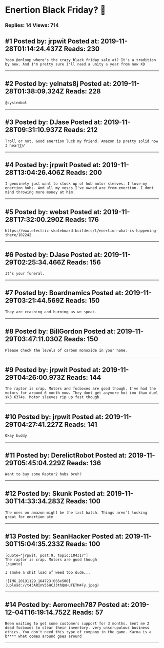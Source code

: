 # Enertion Black Friday? :money_mouth_face:

### Replies: 14 Views: 714

## \#1 Posted by: jrpwit Posted at: 2019-11-28T01:14:24.437Z Reads: 230

```
Yooo @onloop where's the crazy black friday sale at? It's a tradition by now. And I'm pretty sure I'll need a unity a year from now XD
```

---
## \#2 Posted by: yelnats8j Posted at: 2019-11-28T01:38:09.324Z Reads: 228

```
@systembot
```

---
## \#3 Posted by: DJase Posted at: 2019-11-28T09:31:10.937Z Reads: 212

```
Troll or not. Good enertion luck my friend. Amazon is pretty solid now I hear🤷🏻‍♂️
```

---
## \#4 Posted by: jrpwit Posted at: 2019-11-28T13:04:26.406Z Reads: 200

```
I genuinely just want to stock up of hub motor sleeves. I love my enertion hubs. And all my vescs I've owned are from enertion. I dont mind throwing more money at him.
```

---
## \#5 Posted by: webst Posted at: 2019-11-28T17:32:00.290Z Reads: 176

```
https://www.electric-skateboard.builders/t/enertion-what-is-happening-there/102242
```

---
## \#6 Posted by: DJase Posted at: 2019-11-29T02:25:34.466Z Reads: 156

```
It’s your funeral.
```

---
## \#7 Posted by: Boardnamics Posted at: 2019-11-29T03:21:44.569Z Reads: 150

```
They are crashing and burning as we speak.
```

---
## \#8 Posted by: BillGordon Posted at: 2019-11-29T03:47:11.030Z Reads: 150

```
Please check the levels of carbon monoxide in your home.
```

---
## \#9 Posted by: jrpwit Posted at: 2019-11-29T04:26:00.973Z Reads: 144

```
The raptor is crap. Motors and focboxes are good though, I've had the motors for around 6 month now. They dont get anymore hot imo than duel sk3 6374s. Motor sleeves rip up fast though.
```

---
## \#10 Posted by: jrpwit Posted at: 2019-11-29T04:27:41.227Z Reads: 141

```
Okay buddy
```

---
## \#11 Posted by: DerelictRobot Posted at: 2019-11-29T05:45:04.229Z Reads: 136

```
Want to buy some Raptor2 hubs bruh?
```

---
## \#12 Posted by: Skunk Posted at: 2019-11-30T14:33:34.283Z Reads: 100

```
The ones on amazon might be the last batch. Things aren't looking great for enertion atm
```

---
## \#13 Posted by: SeanHacker Posted at: 2019-11-30T15:04:35.233Z Reads: 100

```
[quote="jrpwit, post:9, topic:104317"]
The raptor is crap. Motors are good though
[/quote]

I smoke a shit load of weed too dude...

![IMG_20191129_164723|665x500](upload://t43ARInV56HCJ3thQnHuTETM4Fy.jpeg)
```

---
## \#14 Posted by: Aeromech787 Posted at: 2019-12-04T16:19:14.752Z Reads: 57

```
Been waiting to get some customers support for 3 months. Sent me 2 dead focboxes to clear their inventory. very unscrupulous business ethics. You don't need this type of company in the game. Karma is a b**** what comes around goes around
```

---
